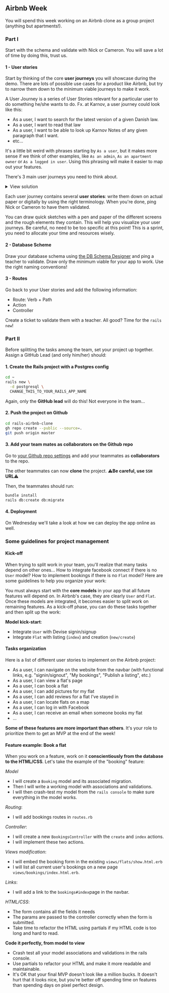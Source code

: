 ## Airbnb Week

You will spend this week working on an Airbnb clone as a group project (anything but apartments!).

### Part I

Start with the schema and validate with Nick or Cameron. You will save a lot of time by doing this, trust us.

#### 1 - User stories

Start by thinking of the core **user journeys** you will showcase during the demo. There are lots of possible use cases for a product like Airbnb, but try to narrow them down to the minimum viable journeys to make it work.

A User Journey is a series of User Stories relevant for a particular user to do something he/she wants to do. Fx. at Karnov, a user journey could look like this:

- As a user, I want to search for the latest version of a given Danish law.
- As a user, I want to read that law
- As a user, I want to be able to look up Karnov Notes of any given paragraph that I want.
- etc...

It's a little bit weird with phrases starting by `As a user`, but it makes more sense if we think of other examples, like `As an admin`, `As an apartment owner` or `As a logged in user`. Using this phrasing will make it easier to map out your features.

There's 3 main user journeys you need to think about.

<details><summary markdown='span'>View solution
</summary>

- 1 user journey for the user creating an offer
- 1 user journey for the user booking an offer
- 1 user journey for the owner accepting or declining a booking request

</details>

Each user journey contains several **user stories**: write them down on actual paper or digitally by using the right terminology. When you're done, ping Nick or Cameron to have them validated.

You can draw quick sketches with a pen and paper of the different screens and the rough elements they contain. This will help you visualize your user journeys. Be careful, no need to be too specific at this point! This is a sprint, you need to allocate your time and resources wisely.

#### 2 - Database Scheme

Draw your database schema using [the DB Schema Designer](https://ondras.zarovi.cz/sql/demo/) and ping a teacher to validate. Draw only the minimum viable for your app to work. Use the right naming conventions!

#### 3 - Routes

Go back to your User stories and add the following information:

- Route: Verb + Path
- Action
- Controller

Create a ticket to validate them with a teacher. All good? Time for the `rails new`!

### Part II

Before splitting the tasks among the team, set your project up together. Assign a GitHub Lead (and only him/her) should:

#### 1. Create the Rails project with a Postgres config

```bash
cd ~
rails new \
  -d postgresql \
  CHANGE_THIS_TO_YOUR_RAILS_APP_NAME
```

Again, only the **GitHub lead** will do this! Not everyone in the team...

#### 2. Push the project on Github

```bash
cd rails-airbnb-clone
gh repo create --public --source=.
git push origin master
```

#### 3. Add your team mates as collaborators on the Github repo

Go to [your Github repo settings](https://github.com/<user.github_nickname>/rails-airbnb-clone/settings/collaboration) and add your teammates as **collaborators** to the repo.

The other teammates can now **clone** the project. ⚠️**Be careful, use `SSH` URL**⚠️

Then, the teammates should run:

```bash
bundle install
rails db:create db:migrate
```

#### 4. Deployment

On Wednesday we'll take a look at how we can deploy the app online as well.

### Some guidelines for project management

#### Kick-off

When trying to split work in your team, you'll realize that many tasks depend on other ones... How to integrate facebook connect if there is no `User` model? How to implement bookings if there is no `Flat` model? Here are some guidelines to help you organize your work:

You must always start with the **core models** in your app that all future features will depend on. In Airbnb's case, they are clearly `User` and `Flat`. Once these models are integrated, it becomes easier to split work on remaining features. As a kick-off phase, you can do these tasks together and then split up the work:

**Model kick-start**:
- Integrate `User` with Devise signin/signup
- Integrate `Flat` with listing (`index`) and creation (`new/create`)

#### Tasks organization

Here is a list of different user stories to implement on the Airbnb project:

- As a user, I can navigate on the website from the navbar (with functional links, e.g. "signin/signout", "My bookings", "Publish a listing", etc.)
- As a user, I can view a flat's page
- As a user, I can book a flat
- As a user, I can add pictures for my flat
- As a user, I can add reviews for a flat I've stayed in
- As a user, I can locate flats on a map
- As a user, I can log in with Facebook
- As a user, I can receive an email when someone books my flat
- ...

**Some of these features are more important than others**. It's your role to prioritize them to get an MVP at the end of the week!

#### Feature example: Book a flat

When you work on a feature, work on it **conscientiously from the database to the HTML/CSS**. Let's take the example of the "booking" feature:

*Model*
- I will create a `Booking` model and its associated migration.
- Then I will write a working model with associations and validations.
- I will then crash-test my model from the `rails console` to make sure everything in the model works.

*Routing*:
- I will add bookings routes in `routes.rb`

*Controller*:
- I will create a new `BookingsController` with the `create` and `index` actions.
- I will implement these two actions.

*Views modification*:
- I will embed the booking form in the existing `views/flats/show.html.erb`
- I will list all current user's bookings on a new page `views/bookings/index.html.erb`.

*Links*:
- I will add a link to the `bookings#index`page in the navbar.

*HTML/CSS*:
- The form contains all the fields it needs
- The params are passed to the controller correctly when the form is submitted.
- Take time to refactor the HTML using partials if my HTML code is too long and hard to read.

**Code it perfectly, from model to view**

- Crash test all your model associations and validations in the rails console.
- Use partials to refactor your HTML and make it more readable and maintainable.
- It's OK that your final MVP doesn't look like a million bucks. It doesn't hurt that it looks nice, but you're better off spending time on features than spending days on pixel perfect design.
